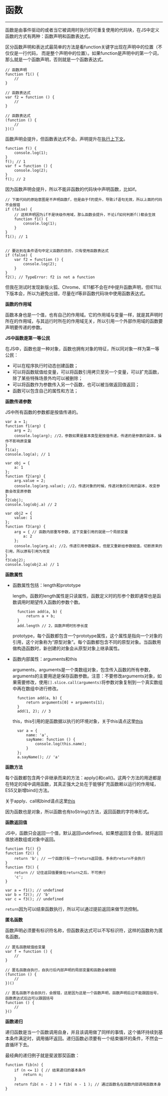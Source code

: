 # 函数 #


----------

函数是由事件驱动的或者当它被调用时执行的可重复使用的代码块，在JS中定义函数的方式有两种：函数声明和函数表达式。

区分函数声明和表达式最简单的方法是看function关键字出现在声明中的位置（不仅仅是一行代码， 而是整个声明中的位置）。如果function是声明中的第一个词，那么就是一个函数声明，否则就是一个函数表达式。
	
	// 函数声明
	function f1() {
		//
	}
	
	// 函数表达式
	var f2 = function () {
		//
	}
	
	// 函数表达式
	(function () {
		//
	})()

函数声明会提升，但函数表达式不会。声明提升在[执行上下文](https://github.com/huanghaibin91/My-JS/blob/master/md/execution-context.md)。

	function f() {
		console.log(1);
	}
	f(); // 1
	var f = function () {
		console.log(2);
	}
	f(); // 2

因为函数声明会提升，所以不能非函数的代码块中声明函数，比如if。

	// 下面代码的原始意图是不声明函数f，但是由于f的提升，导致if语句无效，所以上面的代码不会报错
    if (false) {
		// 这样声明因为if不是块级作用域，那么函数会提升，不论if如何判断f()都会生效
        function f1() {
			console.log(1);
		} 
    }
    f1(); // 1
        
	
    // 要达到在条件语句中定义函数的目的，只有使用函数表达式
    if (false) {
        var f2 = function () {
			console.log(2);
		}
    }
    f2(); // TypeError: f2 is not a function

但我在测试时发现新版火狐、Chrome、IE11都不会在if中提升函数声明，但IE11以下版本会，所以为避免出错，尽量在if等非函数代码块中使用函数表达式。

**函数的作用域**

函数本身也是一个值，也有自己的作用域。它的作用域与变量一样，就是其声明时所在的作用域，与其运行时所在的作用域无关，所以引用一个外部作用域的函数要声明要传递的参数。

**JS中函数是第一等公民**

在JS中，函数也是一种对象，函数也拥有对象的特征，所以同对象一样为第一等公民：

- 可以在程序执行时动态创建函数；
- 可以将函数赋值给变量，可以将函数引用拷贝至另一个变量，可以扩充函数，除了某些特殊场景外均可以被删除；
- 可以将函数作为参数传入另一个函数，也可以被当做返回值返回；
- 函数可以包含自己的属性和方法；

**函数传递参数**

JS中所有函数的参数都是按值传递的。

	var a = 1;
	function f1(arg) {
        arg = 2;
        console.log(arg); //2，参数如果是基本类型是按值传递，传递的是参数的副本，操作不影响原变量
    }
    f1(a);
    console.log(a); // 1

    var obj = {
        a: 1
    };
    function f2(arg) {
        arg.value = 2;
        console.log(arg.value); //2，传递对象的时候，传递对象的引用的副本，改变参数会改变原参数
    }
    f2(obj);
    console.log(obj.a) // 2
        
    var obj2 = {
        value: 1
    };
    function f3(arg) {
        arg = { // 函数内部重写参数，这下变量引用的就是一个局部变量
			a: 2
		};
        console.log(arg.a); //2，传递引用参数副本，但是又重新给参数赋值，切断原来的引用，所以原有引用为改变
    }
    f3(obj2);
    console.log(obj2.a) // 1

**函数属性**

- 函数属性包括：length和prototype

	length，函数的length属性是只读属性，函数定义时的形参个数即通常也是函数调用时期望传入函数的参数个数。
	
		function add(a, b) {
			return a + b;
		}
		add.length // 2，函数声明时形参长度
	
	prototype，每个函数都包含一个prototype属性，这个属性是指向一个对象的引用，这个对象称为“原型对象”。每个函数都包含不同的原型对象。当函数用做构造函数时，新创建的对象会从原型对象上继承属性。

- 函数内部属性：arguments和this

	arguments，arguments是一个类数组对象，包含传入函数的所有参数，arguments的主要用途是保存函数参数。注意：不要修改arguments对象，如果需要修改，使用`[].slice.call(arguments)`将参数对象复制到一个真实数组中再在数组中进行修改。
		
		function add(a, b) {
			return arguments[0] + arguments[1];
		}
		add(1, 2); // 3
	
	this，this引用的是函数据以执行的环境对象，关于this请点这里[this](https://github.com/huanghaibin91/My-JS/blob/master/md/this.md)
	
		var a = {
			name: 'a',
			sayName: function () {
				console.log(this.name);
			}
		};
		a.sayName(); // 'a'

**函数方法**

每个函数都包含两个非继承而来的方法：apply()和call()。这两个方法的用途都是在特定的域中调用函数，其真正强大之处在于能够扩充函数赖以运行的作用域，ES5又新增bind()方法。

关于apply、call和bind请点这里[this](https://github.com/huanghaibin91/My-JS/blob/master/md/this.md)

因为函数也是对象，所以函数也有toString()方法，返回函数的字符串形式。

**函数返回值**

JS中，函数只会返回一个值，默认返回undefined。如果想返回复合值，就将返回值放进数组或对象中返回。

	function f1() {}
	function f2() {
		return 'b'; // 一个函数只有一个return返回值，多余的return不会执行
	}
	function f3() {
		return // 记住返回值要接在return之后，不可换行 
		'c';
	}

	var a = f1(); // undefined
	var b = f2(); // 'b'
	var c = f3(); // undefined

`return`因为可以结束函数执行，所以可以通过提前返回来做节流控制。

**匿名函数**

函数声明必须要有标识符名称，但函数表达式可以不写标识符，这样的函数称为匿名函数。
	
	// 匿名函数赋值给变量
	var f = function () {
		//
	}
	
	// 匿名函数自执行，自执行后内部声明的局部变量和函数会被销毁
	(function () {
		//
	})()	
	
	// 匿名函数不会自执行，会报错，这是因为这是一个函数声明，函数声明后边不能跟圆括号，函数表达式后边可以跟圆括号
	function () {
		// 
	}()

**函数递归**

递归函数是当一个函数调用自身，并且该调用做了同样的事情，这个循环持续到基本条件满足时，调用循环返回。递归函数必须要有一个结束循环的条件，不然会一直循环下去。

最经典的递归例子就是斐波那契函数：

	function fib(n) {
    	if (n <= 1) { // 结束递归的基本条件
			return n;
		}
    	return fib( n - 2 ) + fib( n - 1 ); // 通过函数名在函数内部调用函数本身
	}



	




        

